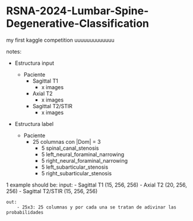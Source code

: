 # RSNA-2024-Lumbar-Spine-Degenerative-Classification
my first kaggle competition uuuuuuuuuuuuu


notes:
- Estructura input
    - Paciente
        - Sagittal T1
            - x images
        - Axial T2
            - x images
        - Sagittal T2/STIR
            - x images

- Estructura label
    - Paciente
        - 25 columnas con |Dom| = 3
            - 5 spinal_canal_stenosis
            - 5 left_neural_foraminal_narrowing
            - 5 right_neural_foraminal_narrowing
            - 5 left_subarticular_stenosis
            - 5 right_subarticular_stenosis

1 example should be:
    input:
        - Sagittal T1 (15, 256, 256)
        - Axial T2 (20, 256, 256)
        - Sagittal T2/STIR (15, 256, 256)
    
    out:
        - 25x3: 25 columnas y por cada una se tratan de adivinar las probabilidades
    
        